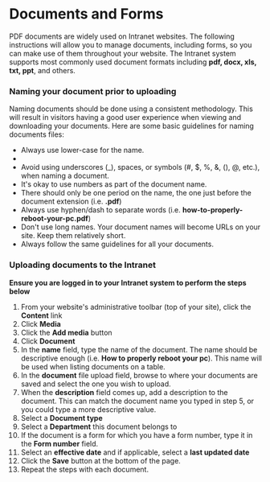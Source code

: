 # Documents and Forms

PDF documents are widely used on Intranet websites.  The following instructions will allow you to manage documents, including forms, so you can make use of them throughout your website.  The Intranet system supports most commonly used document formats including **pdf, docx, xls, txt, ppt**, and others.

### Naming your document prior to uploading

Naming documents should be done using a consistent methodology.  This will result in visitors having a good user experience when viewing and downloading your documents.  Here are some basic guidelines for naming documents files:

* Always use lower-case for the name.
*
* Avoid using underscores (\_), spaces, or symbols (#, $, %, &, (), @, etc.), when naming a document.
* It's okay to use numbers as part of the document name.
* There should only be one period on the name, the one just before the document extension (i.e. **.pdf**)
* Always use hyphen/dash to separate words (i.e. **how-to-properly-reboot-your-pc.pdf**)
* Don't use long names.  Your document names will become URLs on your site.  Keep them relatively short.
* Always follow the same guidelines for all your documents.

### Uploading documents to the Intranet

**Ensure you are logged in to your Intranet system to perform the steps below**

1. From your website's administrative toolbar (top of your site), click the **Content** link
2. Click **Media**
3. Click the **Add media** button
4. Click **Document**
5. In the **name** field, type the name of the document.  The name should be descriptive enough (i.e. **How to properly reboot your pc**).  This name will be used when listing documents on a table.
6. In the **document** file upload field, browse to where your documents are saved and select the one you wish to upload.
7. When the **description** field comes up, add a description to the document.  This can match the document name you typed in step 5, or you could type a more descriptive value.
8. Select a **Document type**
9. Select a **Department** this document belongs to
10. If the document is a form for which you have a form number, type it in the **Form number** field.
11. Select an **effective date** and if applicable, select a **last updated date**
12. Click the **Save** button at the bottom of the page.
13. Repeat the steps with each document.
